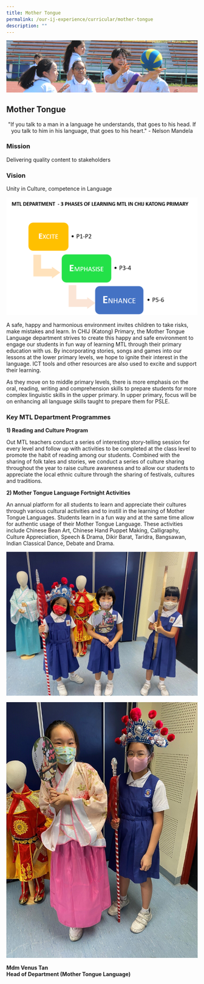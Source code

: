 ```yaml
---
title: Mother Tongue
permalink: /our-ij-experience/curricular/mother-tongue
description: ""
---
```

![](/images/subpage.jpg)

## Mother Tongue

<center>"If you talk to a man in a language he understands, that goes to his head.  
If you talk to him in his language, that goes to his heart." - Nelson Mandela</center>

### Mission


Delivering quality content to stakeholders

### Vision


Unity in Culture, competence in Language

![](/images/Curricular/3%20Phases%20of%20Learning%20MTL.png)


A safe, happy and harmonious environment invites children to take risks, make mistakes and learn. In CHIJ (Katong) Primary, the Mother Tongue Language department strives to create this happy and safe environment to engage our students in fun way of learning MTL through their primary education with us. By incorporating stories, songs and games into our lessons at the lower primary levels, we hope to ignite their interest in the language. ICT tools and other resources are also used to excite and support their learning.

  

As they move on to middle primary levels, there is more emphasis on the oral, reading, writing and comprehension skills to prepare students for more complex linguistic skills in the upper primary. In upper primary, focus will be on enhancing all language skills taught to prepare them for PSLE.

### Key MTL Department Programmes


**1) Reading and Culture Program**

  

Out MTL teachers conduct a series of interesting story-telling session for every level and follow up with activities to be completed at the class level to promote the habit of reading among our students. Combined with the sharing of folk tales and stories, we conduct a series of culture sharing throughout the year to raise culture awareness and to allow our students to appreciate the local ethnic culture through the sharing of festivals, cultures and traditions.

  

**2) Mother Tongue Language Fortnight Activities**

  

An annual platform for all students to learn and appreciate their cultures through various cultural activities and to instill in the learning of Mother Tongue Languages. Students learn in a fun way and at the same time allow for authentic usage of their Mother Tongue Language. These activities include Chinese Bean Art, Chinese Hand Puppet Making, Calligraphy, Culture Appreciation, Speech & Drama, Dikir Barat, Taridra, Bangsawan, Indian Classical Dance, Debate and Drama.


![](/images/Curricular/MTL_1.jpg)

![](/images/Curricular/MTL_2.jpg)

**Mdm Venus Tan**<br>
**Head of Department (Mother Tongue Language)**